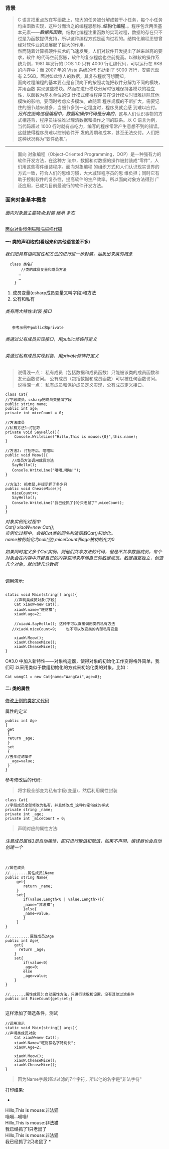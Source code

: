 ### 背景
> C 语言把重点放在写函数上，较大的任务被分解成若干小任务，每个小任务均由函数实现，这种分而治之的编程思想称_**结构化编程**_。程序包含两类基本元素——***数据和函数***。结构化编程注重函数的实现过程，数据的存在只不过是为函数提供支持，所以这种编程方式是面向过程的。结构化编程思想曾经对软件业的发展起了巨大的作用。      
然而随着计算机硬件技术的飞速发展，人们对软件开发提出了越来越高的要求，软件
的代码空前膨胀，软件的复杂程度也空前提高。以微软的操作系统为例，1981 年发行的
DOS 1.0 只有 4000 行汇编代码，可以运行在 8KB 的内存中；而 2007 年的 Vista 系统的代
码达到了 5000 万行，安装光盘有 2.5GB。面对如此惊人的数据，其复杂程度可想而知。    
面向过程编程的基本要点是自顶向下的按照功能把软件分解为不同的模块，并用函数
实现这些模块。然而在进行模块分解时很难保持各模块的独立性，以函数为基本单位的设
计模式使得程序员在设计模块时很难排除其他模块的影响，要同时考虑众多模块。故随着
程序规模的不断扩大，需要记住的细节越来越多，当细节多到一定程度时，程序员就会感
到难以应付。***另外在面向过程编程中，数据和操作代码是分离的***，这与人们认识事物的方
式相违背，程序员往往难以理清数据和操作之间的联系。以 C 语言为例，当代码超过 1000
行时就有点吃力，编写的程序常常产生意想不到的错误。这就使得程序员难以控制软件开
发的周期和成本，甚至无法交付。人们把这种状况称为“软件危机”。


-------
> 面向
对象编程（Object-Oriented Programming，OOP）是一种强有力的软件开发方法，在这种方
法中，数据和对数据的操作被封装成“零件”，人们用这些零件组装程序。面向对象编程
的组织方式和人们认识现实世界的方式一致，符合人们的思维习惯，大大减轻程序员的思
维负担；同时它有助于控制软件的复杂性，提高软件的生产效率。所以面向对象方法得到
广泛应用，已成为目前最流行的软件开发方法。


### 面向对象基本概念

###### 面向对象最主要特点:封装  继承  多态

[面向对象惯例猫叫喵喵喵代码](https://github.com/xruanjian/csharp/blob/master/object/%E9%9D%A2%E5%90%91%E5%AF%B9%E8%B1%A1%E5%9F%BA%E7%A1%8001%E7%8C%AB%E5%8F%AB%E5%96%B5%E5%96%B5%E5%96%B5.cs)

#### 一:  类的声明格式(看起来和其他语言差不多)
*我们把具有相同属性和方法的进行进一步封装，抽象出来类的概念*


```
  class 类名{
       //类的成员变量和成员方法
      …
      …
    }
```

1. 成员变量(csharp成员变量又叫字段)和方法
2. 公有和私有
######  类有两大特性:封装    接口
       参考示例中public和private

######       类通过公有成员实现接口，用public修饰符定义
######       类通过私有成员实现封装，用private修饰符定义

> 说得浅一点： 私有成员（包括数据和成员函数）只能被该类的成员函数和友元函数访问。
公有成员（包括数据和成员函数）可以被任何函数访问。
说得深一点： 私有成员和保护成员定义实现，公有成员定义接口。 

```
class Cat{
//字段成员。csharp把成员变量叫字段
public string name;
public int age;
private int miceCount = 0;

//方法成员
//私有方法1:打招呼
private void SayHello(){
    Console.WriteLine("Hillo,This is mouse:{0}",this.name);
}

//方法2: 打招呼后，喵喵叫
public void Meow(){
   //成员方法调用成员方法
   SayHello();
   Console.WriteLine("喵喵…喵喵!");
}

//方法3: 抓老鼠,并提示抓了多少只
public void CheaseMice(){
   miceCount++;
   SayHello();
   Console.WriteLine("我已经抓了{0}只老鼠了",miceCount);
}
}
```

  
*对象实例化过程中    
Cat()  xiaoW=new Cat();    
实例化过程中，会被Cat类的同名构造函数Cat()初始化。    
name被初始化为null(空),miceCount和age被初始化为0*    
###### 如果同时定义多个Cat实例，则他们共享方法的代码，但是不共享数据成员，每个对象会在内存中开辟自己的内存空间来存储自己的数据成员。数据相互独立，创造几个对象，就创建几分数据



调用演示:

```

static void Main(string[] args){
    //声明类成员对象(字段)
    Cat xiaoW=new Cat();
    xiaoW.name="旺财猫";
    xiaoW.age=2;
      
    //xiaoW.SayHello(); 这种不可以直接调用类的私有方法
   //xiaoW.miceCount=9;    也不可以改变类的内部私有变量

    xiaoW.Meow();
    xiaoW.CheaseMice();
    xiaoW.CheaseMice();
}

```

C#3.0 中加入新特性——对象构造器，使得对象的初始化工作变得格外简单，我们可
以采用类似于数组初始化的方式来初始化类的对象。比如：

    Cat wangC1 = new Cat{name="WangCai",age=8};


#### 二:  类的属性

[修改上例的类定义代码](https://github.com/xruanjian/csharp/blob/master/object/%E9%9D%A2%E5%90%91%E5%AF%B9%E8%B1%A1%E5%9F%BA%E7%A1%8002%E5%88%A9%E7%94%A8%E8%AE%BF%E9%97%AE%E5%99%A8set%E5%92%8Cget%E5%B0%81%E8%A3%85%E5%8E%9F%E5%A7%8B%E5%AD%97%E6%AE%B5.cs)



属性的定义
```
public int Age 
{ 
 get 
 { 
 return _age; 
 } 
 set 
 { 
//去年过滤条件
  _age=value;
 }
}
```

参考修改后的代码:
> 将字段全部变为私有字段(变量)，然后利用属性封装

```
class Cat{
//字段成员全部修改为私有，并且修改成_这种约定俗成的样式
private string _name;
private int _age;
private int _miceCount = 0;
```



>声明对应的属性方法:
###### 注意成员属性3是自动属性，即只进行取值和赋值，如果不声明，编译器也会自动创建一个

```

//属性成员
//........属性成员1Name
public string Name{
     get{
        return _name;
     }
     set{
        if(value.Length<0 | value.Length>7){
        _name="非法猫";
        }else{
        _name=value;
        }
     }
}

//.........属性成员2Age
public int Age{
    get{
      return _age;
    }
    set{
        if(value<0)
        _age=0;
        else
        _age=value;
    }
}

//.......属性成员3:自动属性方法，只进行读取和设置，没有其他过滤条件
public int MiceCount{get;set;}


```

这样添加了筛选条件，测试

```
//调用演示
static void Main(string[] args){
//声明类成员对象
    Cat xiaoW=new Cat();
    xiaoW.Name="旺财猫名字特别长";
    xiaoW.Age=2;
   
    xiaoW.Meow();
    xiaoW.CheaseMice();
    xiaoW.CheaseMice();
}
```

>因为Name字段超过过滤的7个字符，所以他的名字是"非法字符"

打印结果:

*
Hillo,This is mouse:非法猫    
喵喵…喵喵!    
Hillo,This is mouse:非法猫     
我已经抓了1只老鼠了    
Hillo,This is mouse:非法猫    
我已经抓了2只老鼠了
*